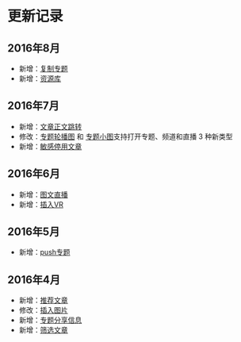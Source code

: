# 更新记录

## 2016年8月
- 新增：[复制专题](chapter29.html)
- 新增：[资源库](chapter30.html)

## 2016年7月
- 新增：[文章正文跳转](chapter28.html)
- 修改：[专题轮播图](chapter13-4.html) 和 [专题小图](chapter13-5.html)支持打开专题、频道和直播 3 种新类型
- 新增：[敏感停用文章](chapter27.html)

## 2016年6月
- 新增：[图文直播](chapter26.html)
- 新增：[插入VR](chapter25.html)

## 2016年5月
- 新增：[push专题](chapter11-2.html)

## 2016年4月
- 新增：[推荐文章](chapter23.html)
- 修改：[插入图片](chapter22.html)
- 新增：[专题分享信息](chapter13-6.html)
- 新增：[筛选文章](chapter21.html)
